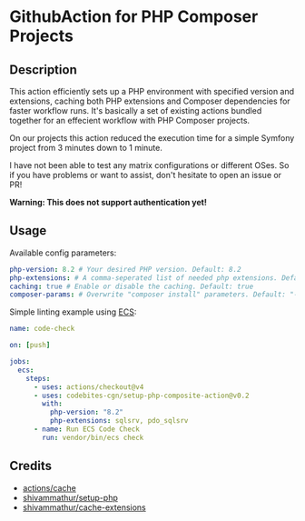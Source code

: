 # GithubAction for PHP Composer Projects

## Description

This action efficiently sets up a PHP environment with specified version and extensions, caching both PHP extensions and Composer dependencies for faster workflow runs. It's basically a set of existing actions bundled together for an effecient workflow with PHP Composer projects.

On our projects this action reduced the execution time for a simple Symfony project from 3 minutes down to 1 minute.

I have not been able to test any matrix configurations or different OSes. So if you have problems or want to assist, don't hesitate to open an issue or PR!

**Warning: This does not support authentication yet!**

## Usage

Available config parameters:

```YAML
php-version: 8.2 # Your desired PHP version. Default: 8.2
php-extensions: # A comma-seperated list of needed php extensions. Default: <empty>
caching: true # Enable or disable the caching. Default: true
composer-params: # Overwrite "composer install" parameters. Default: "-q --no-ansi --no-progress --prefer-dist --no-interaction"
```

Simple linting example using [ECS](https://github.com/easy-coding-standard/easy-coding-standard):

```YAML
name: code-check

on: [push]

jobs:
  ecs:
    steps:
      - uses: actions/checkout@v4
      - uses: codebites-cgn/setup-php-composite-action@v0.2
        with:
          php-version: "8.2"
          php-extensions: sqlsrv, pdo_sqlsrv
      - name: Run ECS Code Check
        run: vendor/bin/ecs check
```

## Credits

- [actions/cache](https://github.com/actions/cache)
- [shivammathur/setup-php](https://github.com/shivammathur/setup-php)
- [shivammathur/cache-extensions](https://github.com/shivammathur/cache-extensions)
